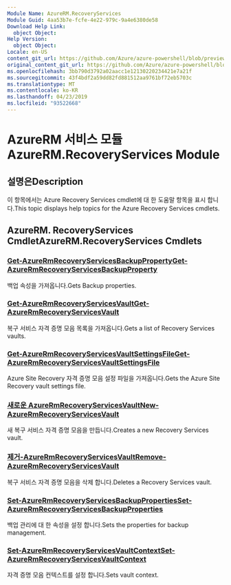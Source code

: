 ```yaml
---
Module Name: AzureRM.RecoveryServices
Module Guid: 4aa53b7e-fcfe-4e22-979c-9a4e6380de58
Download Help Link:
  object Object: 
Help Version:
  object Object: 
Locale: en-US
content_git_url: https://github.com/Azure/azure-powershell/blob/preview/src/ResourceManager/RecoveryServices/Commands.RecoveryServices/help/AzureRM.RecoveryServices.md
original_content_git_url: https://github.com/Azure/azure-powershell/blob/preview/src/ResourceManager/RecoveryServices/Commands.RecoveryServices/help/AzureRM.RecoveryServices.md
ms.openlocfilehash: 3bb790d3792a02aacc1e12130220234421e7a21f
ms.sourcegitcommit: 43f4bdf2a59dd82fd881512aa9761bf72eb5703c
ms.translationtype: MT
ms.contentlocale: ko-KR
ms.lasthandoff: 04/23/2019
ms.locfileid: "93522668"
---
```

# <span data-ttu-id="b8597-101">AzureRM 서비스 모듈</span><span class="sxs-lookup"><span data-stu-id="b8597-101">AzureRM.RecoveryServices Module</span></span>
## <span data-ttu-id="b8597-102">설명은</span><span class="sxs-lookup"><span data-stu-id="b8597-102">Description</span></span>
<span data-ttu-id="b8597-103">이 항목에서는 Azure Recovery Services cmdlet에 대 한 도움말 항목을 표시 합니다.</span><span class="sxs-lookup"><span data-stu-id="b8597-103">This topic displays help topics for the Azure Recovery Services cmdlets.</span></span>

## <span data-ttu-id="b8597-104">AzureRM. RecoveryServices Cmdlet</span><span class="sxs-lookup"><span data-stu-id="b8597-104">AzureRM.RecoveryServices Cmdlets</span></span>
### [<span data-ttu-id="b8597-105">Get-AzureRmRecoveryServicesBackupProperty</span><span class="sxs-lookup"><span data-stu-id="b8597-105">Get-AzureRmRecoveryServicesBackupProperty</span></span>](Get-AzureRmRecoveryServicesBackupProperty.md)
<span data-ttu-id="b8597-106">백업 속성을 가져옵니다.</span><span class="sxs-lookup"><span data-stu-id="b8597-106">Gets Backup properties.</span></span>

### [<span data-ttu-id="b8597-107">Get-AzureRmRecoveryServicesVault</span><span class="sxs-lookup"><span data-stu-id="b8597-107">Get-AzureRmRecoveryServicesVault</span></span>](Get-AzureRmRecoveryServicesVault.md)
<span data-ttu-id="b8597-108">복구 서비스 자격 증명 모음 목록을 가져옵니다.</span><span class="sxs-lookup"><span data-stu-id="b8597-108">Gets a list of Recovery Services vaults.</span></span>

### [<span data-ttu-id="b8597-109">Get-AzureRmRecoveryServicesVaultSettingsFile</span><span class="sxs-lookup"><span data-stu-id="b8597-109">Get-AzureRmRecoveryServicesVaultSettingsFile</span></span>](Get-AzureRmRecoveryServicesVaultSettingsFile.md)
<span data-ttu-id="b8597-110">Azure Site Recovery 자격 증명 모음 설정 파일을 가져옵니다.</span><span class="sxs-lookup"><span data-stu-id="b8597-110">Gets the Azure Site Recovery vault settings file.</span></span>

### [<span data-ttu-id="b8597-111">새로운 AzureRmRecoveryServicesVault</span><span class="sxs-lookup"><span data-stu-id="b8597-111">New-AzureRmRecoveryServicesVault</span></span>](New-AzureRmRecoveryServicesVault.md)
<span data-ttu-id="b8597-112">새 복구 서비스 자격 증명 모음을 만듭니다.</span><span class="sxs-lookup"><span data-stu-id="b8597-112">Creates a new Recovery Services vault.</span></span>

### [<span data-ttu-id="b8597-113">제거-AzureRmRecoveryServicesVault</span><span class="sxs-lookup"><span data-stu-id="b8597-113">Remove-AzureRmRecoveryServicesVault</span></span>](Remove-AzureRmRecoveryServicesVault.md)
<span data-ttu-id="b8597-114">복구 서비스 자격 증명 모음을 삭제 합니다.</span><span class="sxs-lookup"><span data-stu-id="b8597-114">Deletes a Recovery Services vault.</span></span>

### [<span data-ttu-id="b8597-115">Set-AzureRmRecoveryServicesBackupProperties</span><span class="sxs-lookup"><span data-stu-id="b8597-115">Set-AzureRmRecoveryServicesBackupProperties</span></span>](Set-AzureRmRecoveryServicesBackupProperties.md)
<span data-ttu-id="b8597-116">백업 관리에 대 한 속성을 설정 합니다.</span><span class="sxs-lookup"><span data-stu-id="b8597-116">Sets the properties for backup management.</span></span>

### [<span data-ttu-id="b8597-117">Set-AzureRmRecoveryServicesVaultContext</span><span class="sxs-lookup"><span data-stu-id="b8597-117">Set-AzureRmRecoveryServicesVaultContext</span></span>](Set-AzureRmRecoveryServicesVaultContext.md)
<span data-ttu-id="b8597-118">자격 증명 모음 컨텍스트를 설정 합니다.</span><span class="sxs-lookup"><span data-stu-id="b8597-118">Sets vault context.</span></span>

